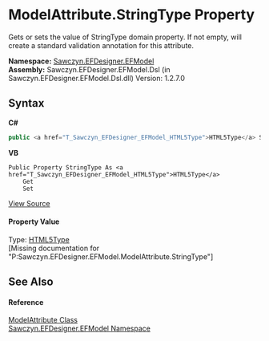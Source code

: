 # ModelAttribute.StringType Property 
 

Gets or sets the value of StringType domain property. If not empty, will create a standard validation annotation for this attribute.

**Namespace:**&nbsp;<a href="N_Sawczyn_EFDesigner_EFModel">Sawczyn.EFDesigner.EFModel</a><br />**Assembly:**&nbsp;Sawczyn.EFDesigner.EFModel.Dsl (in Sawczyn.EFDesigner.EFModel.Dsl.dll) Version: 1.2.7.0

## Syntax

**C#**<br />
``` C#
public <a href="T_Sawczyn_EFDesigner_EFModel_HTML5Type">HTML5Type</a> StringType { get; set; }
```

**VB**<br />
``` VB
Public Property StringType As <a href="T_Sawczyn_EFDesigner_EFModel_HTML5Type">HTML5Type</a>
	Get
	Set
```

<a href="https://github.com/msawczyn/EFDesigner/tree/master/src/Dsl/GeneratedCode/DomainClasses.cs#L5976" title="View the source code">View Source</a><br />

#### Property Value
Type: <a href="T_Sawczyn_EFDesigner_EFModel_HTML5Type">HTML5Type</a><br />\[Missing <value> documentation for "P:Sawczyn.EFDesigner.EFModel.ModelAttribute.StringType"\]

## See Also


#### Reference
<a href="T_Sawczyn_EFDesigner_EFModel_ModelAttribute">ModelAttribute Class</a><br /><a href="N_Sawczyn_EFDesigner_EFModel">Sawczyn.EFDesigner.EFModel Namespace</a><br />